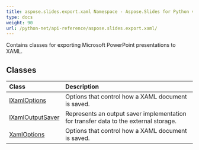 ```yaml
---
title: aspose.slides.export.xaml Namespace - Aspose.Slides for Python via .NET - API Reference
type: docs
weight: 90
url: /python-net/api-reference/aspose.slides.export.xaml/
---
```



Contains classes for exporting Microsoft PowerPoint presentations to XAML.

## **Classes**
|**Class**|**Description**|
| :- | :- |
|[IXamlOptions](/python-net/api-reference/aspose.slides.export.xaml/ixamloptions/)|Options that control how a XAML document is saved.|
|[IXamlOutputSaver](/python-net/api-reference/aspose.slides.export.xaml/ixamloutputsaver/)|Represents an output saver implementation for transfer data to the external storage.|
|[XamlOptions](/python-net/api-reference/aspose.slides.export.xaml/xamloptions/)|Options that control how a XAML document is saved.|
